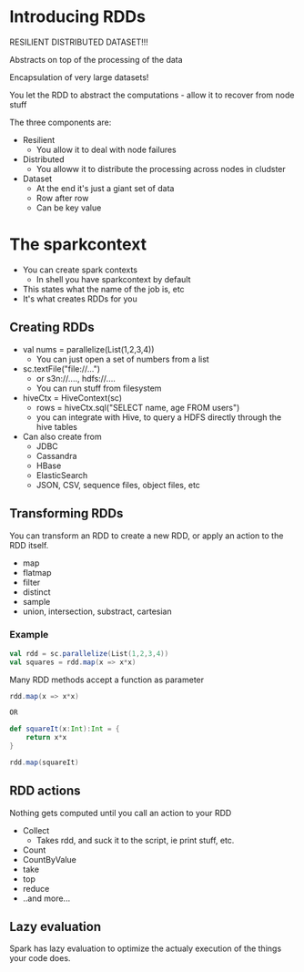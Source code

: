 # Introducing RDDs

RESILIENT DISTRIBUTED DATASET!!!

Abstracts on top of the processing of the data

Encapsulation of very large datasets!

You let the RDD to abstract the computations - allow it to recover from node stuff

The three components are:

* Resilient
    - You allow it to deal with node failures
* Distributed
    - You alloww it to distribute the processing across nodes in cludster
* Dataset   
    - At the end it's just a giant set of data
    - Row after row 
    - Can be key value

# The sparkcontext

* You can create spark contexts
    - In shell you have sparkcontext by default
* This states what the name of the job is, etc
* It's what creates RDDs for you

## Creating RDDs

* val nums = parallelize(List(1,2,3,4))
    - You can just open a set of numbers from a list
* sc.textFile("file://...")
    - or s3n://...., hdfs://....
    - You can run stuff from filesystem
* hiveCtx = HiveContext(sc)
    - rows = hiveCtx.sql("SELECT name, age FROM users")
    - you can integrate with Hive, to query a HDFS directly through the hive tables
* Can also create from
    - JDBC
    - Cassandra
    - HBase
    - ElasticSearch
    - JSON, CSV, sequence files, object files, etc

## Transforming RDDs

You can transform an RDD to create a new RDD, or apply an action to the RDD itself.

* map
* flatmap
* filter
* distinct
* sample
* union, intersection, substract, cartesian

### Example

``` scala
val rdd = sc.parallelize(List(1,2,3,4))
val squares = rdd.map(x => x*x)
```

Many RDD methods accept a function as parameter

``` scala
rdd.map(x => x*x)

OR

def squareIt(x:Int):Int = {
    return x*x
}

rdd.map(squareIt)
```

## RDD actions

Nothing gets computed until you call an action to your RDD

* Collect
    - Takes rdd, and suck it to the script, ie print stuff, etc.
* Count
* CountByValue
* take
* top
* reduce
* ..and more...

## Lazy evaluation

Spark has lazy evaluation to optimize the actualy execution of the things your code does.



